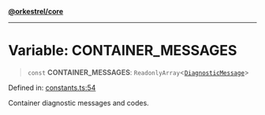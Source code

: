 [**@orkestrel/core**](../index.md)

***

# Variable: CONTAINER\_MESSAGES

> `const` **CONTAINER\_MESSAGES**: `ReadonlyArray`\<[`DiagnosticMessage`](../interfaces/DiagnosticMessage.md)\>

Defined in: [constants.ts:54](https://github.com/orkestrel/core/blob/240d6e1612057b96fd3fc03e1415fe3917a0f212/src/constants.ts#L54)

Container diagnostic messages and codes.
